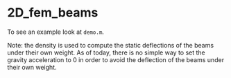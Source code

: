 # 2D_fem_beams

To see an example look at `demo.m`.

Note: the density is used to compute the static deflections of the beams under their own weight.
As of today, there is no simple way to set the gravity acceleration to 0 in order to avoid the deflection of the beams under their own weight.
